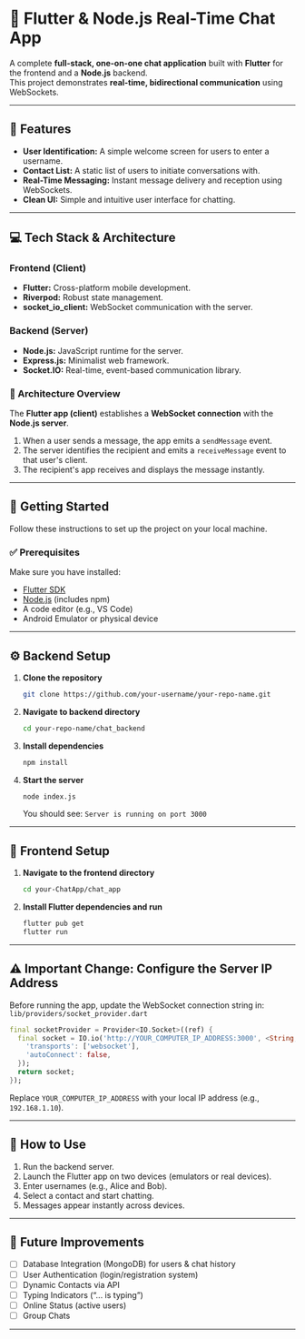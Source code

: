 # 💬 Flutter & Node.js Real-Time Chat App

A complete **full-stack, one-on-one chat application** built with **Flutter** for the frontend and a **Node.js** backend.  
This project demonstrates **real-time, bidirectional communication** using WebSockets.

---

## 🌟 Features

- **User Identification:** A simple welcome screen for users to enter a username.  
- **Contact List:** A static list of users to initiate conversations with.  
- **Real-Time Messaging:** Instant message delivery and reception using WebSockets.  
- **Clean UI:** Simple and intuitive user interface for chatting.  

---

## 💻 Tech Stack & Architecture

### Frontend (Client)
- **Flutter:** Cross-platform mobile development.  
- **Riverpod:** Robust state management.  
- **socket_io_client:** WebSocket communication with the server.  

### Backend (Server)
- **Node.js:** JavaScript runtime for the server.  
- **Express.js:** Minimalist web framework.  
- **Socket.IO:** Real-time, event-based communication library.  

### 🔗 Architecture Overview

The **Flutter app (client)** establishes a **WebSocket connection** with the **Node.js server**.

1. When a user sends a message, the app emits a `sendMessage` event.  
2. The server identifies the recipient and emits a `receiveMessage` event to that user's client.  
3. The recipient's app receives and displays the message instantly.  

---

## 🚀 Getting Started

Follow these instructions to set up the project on your local machine.

### ✅ Prerequisites

Make sure you have installed:
- [Flutter SDK](https://flutter.dev/docs/get-started/install)  
- [Node.js](https://nodejs.org/) (includes npm)  
- A code editor (e.g., VS Code)  
- Android Emulator or physical device  

---

## ⚙️ Backend Setup

1. **Clone the repository**
    ```bash
    git clone https://github.com/your-username/your-repo-name.git
    ```

2. **Navigate to backend directory**
    ```bash
    cd your-repo-name/chat_backend
    ```

3. **Install dependencies**
    ```bash
    npm install
    ```

4. **Start the server**
    ```bash
    node index.js
    ```
    You should see: `Server is running on port 3000`

---

## 📱 Frontend Setup

1. **Navigate to the frontend directory**
    ```bash
    cd your-ChatApp/chat_app
    ```

2. **Install Flutter dependencies and run**
    ```bash
    flutter pub get
    flutter run
    ```

---

## ⚠️ Important Change: Configure the Server IP Address

Before running the app, update the WebSocket connection string in:  
`lib/providers/socket_provider.dart`

```dart
final socketProvider = Provider<IO.Socket>((ref) {
  final socket = IO.io('http://YOUR_COMPUTER_IP_ADDRESS:3000', <String, dynamic>{
    'transports': ['websocket'],
    'autoConnect': false,
  });
  return socket;
});
```
Replace `YOUR_COMPUTER_IP_ADDRESS` with your local IP address (e.g., `192.168.1.10`).

---

## 🧪 How to Use

1. Run the backend server.
2. Launch the Flutter app on two devices (emulators or real devices).
3. Enter usernames (e.g., Alice and Bob).
4. Select a contact and start chatting.
5. Messages appear instantly across devices.

---

## 🌱 Future Improvements

- [ ] Database Integration (MongoDB) for users & chat history
- [ ] User Authentication (login/registration system)
- [ ] Dynamic Contacts via API
- [ ] Typing Indicators (“... is typing”)
- [ ] Online Status (active users)
- [ ] Group Chats

---
